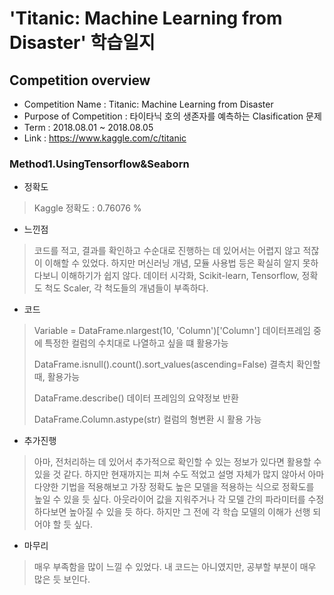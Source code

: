 # 'Titanic: Machine Learning from Disaster' 학습일지

    
    
    

## Competition overview
* Competition Name : Titanic: Machine Learning from Disaster
* Purpose of Competition : 타이타닉 호의 생존자를 예측하는 Clasification 문제
* Term : 2018.08.01 ~ 2018.08.05
* Link : https://www.kaggle.com/c/titanic



### Method1.UsingTensorflow&Seaborn

- 정확도
> Kaggle 정확도 : 0.76076 %

- 느낀점
> 코드를 적고, 결과를 확인하고 수순대로 진행하는 데 있어서는 어렵지 않고 적잖이 이해할 수 있었다. 하지만 머신러닝
> 개념, 모듈 사용법 등은 확실히 알지 못하다보니 이해하기가 쉽지 않다. 데이터 시각화, Scikit-learn, Tensorflow, 정확도 척도
> Scaler, 각 척도들의 개념들이 부족하다. 
    
    
- 코드
> Variable = DataFrame.nlargest(10, 'Column')['Column'] 
> 데이터프레임 중에 특정한 컬럼의 수치대로 나열하고 싶을 떄 활용가능
>
> DataFrame.isnull().count().sort_values(ascending=False) 
> 결측치 확인할 때, 활용가능
>
> DataFrame.describe() 
> 데이터 프레임의 요약정보 반환
>
> DataFrame.Column.astype(str) 
> 컬럼의 형변환 시 활용 가능
    
    
- 추가진행
> 아마, 전처리하는 데 있어서 추가적으로 확인할 수 있는 정보가 있다면 활용할 수 있을 것 같다. 하지만 현재까지는 피쳐 수도 적었고
> 설명 자체가 많지 않아서 아마 다양한 기법을 적용해보고 가장 정확도 높은 모델을 적용하는 식으로 정확도를 높일 수 있을 듯 싶다.
> 아웃라이어 값을 지워주거나 각 모델 간의 파라미터를 수정하다보면 높아질 수 있을 듯 하다. 하지만 그 전에 각 학습 모델의 이해가 선행
> 되어야 할 듯 싶다.
    
    
- 마무리
> 매우 부족함을 많이 느낄 수 있었다. 내 코드는 아니였지만, 공부할 부분이 매우 많은 듯 보인다.
 
 
 
 
 
 
 


